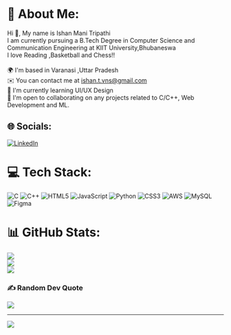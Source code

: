 # 💫 About Me:
Hi 👋, My name is Ishan Mani Tripathi<br>I am currently pursuing a B.Tech Degree in Computer Science and Communication Engineering at KIIT University,Bhubaneswa<br>I love Reading ,Basketball and Chess!!<br><br>🌍  I'm based in Varanasi ,Uttar Pradesh<br>✉️  You can contact me at ishan.t.vns@gmail.com<br>🧠  I'm currently learning UI/UX Design<br>🤝  I'm open to collaborating on any projects related to C/C++, Web Development and ML.


## 🌐 Socials:
[![LinkedIn](https://img.shields.io/badge/LinkedIn-%230077B5.svg?logo=linkedin&logoColor=white)](https://linkedin.com/in/ishan-mani-tripathi-014726250)

# 💻 Tech Stack:
![C](https://img.shields.io/badge/c-%2300599C.svg?style=for-the-badge&logo=c&logoColor=white) ![C++](https://img.shields.io/badge/c++-%2300599C.svg?style=for-the-badge&logo=c%2B%2B&logoColor=white) ![HTML5](https://img.shields.io/badge/html5-%23E34F26.svg?style=for-the-badge&logo=html5&logoColor=white) ![JavaScript](https://img.shields.io/badge/javascript-%23323330.svg?style=for-the-badge&logo=javascript&logoColor=%23F7DF1E) ![Python](https://img.shields.io/badge/python-3670A0?style=for-the-badge&logo=python&logoColor=ffdd54) ![CSS3](https://img.shields.io/badge/css3-%231572B6.svg?style=for-the-badge&logo=css3&logoColor=white) ![AWS](https://img.shields.io/badge/AWS-%23FF9900.svg?style=for-the-badge&logo=amazon-aws&logoColor=white) ![MySQL](https://img.shields.io/badge/mysql-4479A1.svg?style=for-the-badge&logo=mysql&logoColor=white) ![Figma](https://img.shields.io/badge/figma-%23F24E1E.svg?style=for-the-badge&logo=figma&logoColor=white)
# 📊 GitHub Stats:
![](https://github-readme-stats.vercel.app/api?username=Ishan-mani&theme=dark&hide_border=true&include_all_commits=true&count_private=false)<br/>
![](https://github-readme-streak-stats.herokuapp.com/?user=Ishan-mani&theme=dark&hide_border=true)<br/>
![](https://github-readme-stats.vercel.app/api/top-langs/?username=Ishan-mani&theme=dark&hide_border=true&include_all_commits=true&count_private=false&layout=compact)

### ✍️ Random Dev Quote
![](https://quotes-github-readme.vercel.app/api?type=horizontal&theme=radical)

---
[![](https://visitcount.itsvg.in/api?id=Ishan-mani&icon=0&color=0)](https://visitcount.itsvg.in)

<!-- Proudly created with GPRM ( https://gprm.itsvg.in ) -->
